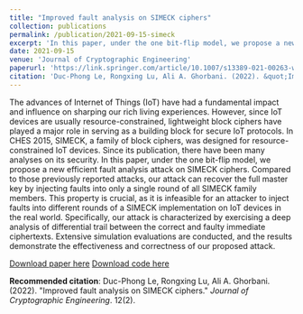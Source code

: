 ```yaml
---
title: "Improved fault analysis on SIMECK ciphers"
collection: publications
permalink: /publication/2021-09-15-simeck
excerpt: 'In this paper, under the one bit-flip model, we propose a new efficient fault analysis attack on SIMECK ciphers. Compared to those previously reported attacks, our attack can recover the full master key by injecting faults into only a single round of all SIMECK family members.'
date: 2021-09-15
venue: 'Journal of Cryptographic Engineering'
paperurl: 'https://link.springer.com/article/10.1007/s13389-021-00263-w'
citation: 'Duc-Phong Le, Rongxing Lu, Ali A. Ghorbani. (2022). &quot;Improved fault analysis on SIMECK ciphers.&quot; <i>Journal 1</i>. 12(2).'
---
```

The advances of Internet of Things (IoT) have had a fundamental impact and influence on sharping our rich living experiences. However, since IoT devices are usually resource-constrained, lightweight block ciphers have played a major role in serving as a building block for secure IoT protocols. In CHES 2015, SIMECK, a family of block ciphers, was designed for resource-constrained IoT devices. Since its publication, there have been many analyses on its security. In this paper, under the one bit-flip model, we propose a new efficient fault analysis attack on SIMECK ciphers. Compared to those previously reported attacks, our attack can recover the full master key by injecting faults into only a single round of all SIMECK family members. This property is crucial, as it is infeasible for an attacker to inject faults into different rounds of a SIMECK implementation on IoT devices in the real world. Specifically, our attack is characterized by exercising a deep analysis of differential trail between the correct and faulty immediate ciphertexts. Extensive simulation evaluations are conducted, and the results demonstrate the effectiveness and correctness of our proposed attack.

[Download paper here](http://dple.github.io/files/simeck.pdf)
[Download code here](https://github.com/dple/DFA_Simeck)

**Recommended citation**: Duc-Phong Le, Rongxing Lu, Ali A. Ghorbani. (2022). "Improved fault analysis on SIMECK ciphers." <i>Journal of Cryptographic Engineering</i>. 12(2).